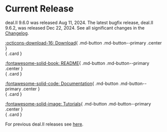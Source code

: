 Current Release
===============

deal.II 9.6.0 was released Aug 11, 2024.
The latest bugfix release, deal.II 9.6.2, was released Dec 22, 2024.
See all significant changes in the [Changelog](https://www.dealii.org/current/doxygen/deal.II/changes_between_9_5_2_and_9_6_0.html).

<div class="grid" markdown>

[:octicons-download-16: Download](download.md){ .md-button .md-button--primary .center }<br>
{ .card }

[:fontawesome-solid-book: README](https://www.dealii.org/current/readme.html){ .md-button .md-button--primary .center }<br>
{ .card }

[:fontawesome-solid-code: Documentation](https://www.dealii.org/current/index.html){ .md-button .md-button--primary .center }<br>
{ .card }

[:fontawesome-solid-image: Tutorials](https://www.dealii.org/current/doxygen/deal.II/Tutorial.html){ .md-button .md-button--primary .center }<br>
{ .card }


</div>

For previous deal.II releases see [here](./older_releases.md).
